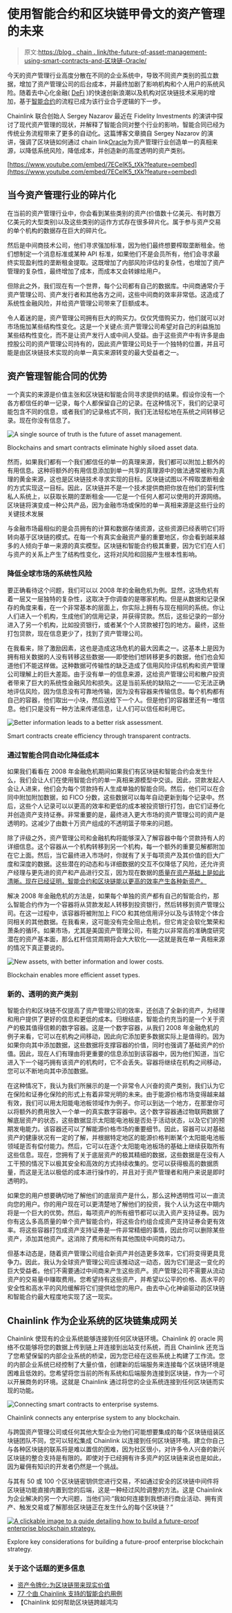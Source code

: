# 使用智能合约和区块链甲骨文的资产管理的未来

> 原文:[https://blog . chain . link/the-future-of-asset-management-using-smart-contracts-and-区块链-Oracle/](https://blog.chain.link/the-future-of-asset-management-using-smart-contracts-and-blockchain-oracles/)

今天的资产管理行业高度分散在不同的企业系统中，导致不同资产类别的孤立数据，增加了资产管理公司的后台成本，并最终加剧了影响机构和个人用户的系统风险。随着去中心化金融( [DeFi](https://chain.link/education/defi) )的快速创新浪潮以及机构对区块链技术采用的增加，基于[智能合约](https://chain.link/education/smart-contracts)的流程已成为该行业合乎逻辑的下一步。

Chainlink 联合创始人 Sergey Nazarov 最近在 Fidelity Investments 的演讲中探讨了现代资产管理的现状，并解释了智能合同对整个行业的影响，智能合同已经为传统业务流程带来了更多的自动化。这篇博客文章摘自 Sergey Nazarov 的演讲，强调了区块链如何通过 chain link[Oracle](https://chain.link/education/blockchain-oracles)为资产管理行业创造单一的真相来源，以降低系统风险，降低成本，并创造新的高度透明的资产类别。

[https://www.youtube.com/embed/7ECeIK5_tXk?feature=oembed](https://www.youtube.com/embed/7ECeIK5_tXk?feature=oembed)

## 当今资产管理行业的碎片化

在当前的资产管理行业中，你会看到某些类别的资产(价值数十亿美元、有时数万亿美元的大型类别)以及这些类别的运作方式存在很多碎片化。属于参与资产交易的单个机构的数据存在巨大的碎片化。

然后是中间商技术公司，他们寻求强加标准，因为他们最终想要榨取垄断租金。他们想制定一个消息标准或某种 API 标准，如果他们不是会员所有，他们会寻求最终实现盈利性的垄断租金提取。这既增加了内部风险评估的复杂性，也增加了资产管理的复杂性，最终增加了成本，而成本又会转嫁给用户。

但除此之外，我们现在有一个世界，每个公司都有自己的数据库。中间商通常介于资产管理公司、资产发行者和其他各方之间，这些中间商的效率非常低。这造成了系统性金融风险，并给资产管理公司带来了巨额成本。

令人着迷的是，资产管理公司拥有巨大的购买力。仅仅凭借购买力，他们就可以对市场施加某些结构性变化。这是一个关键点:资产管理公司希望对自己的利益施加某些结构性变化，而不是让资产发行人或中间人受益。由于这些资产中有许多是由控股公司的资产管理公司持有的，因此资产管理公司处于一个独特的位置，并且可能是由区块链技术实现的向单一真实来源转变的最大受益者之一。

## 资产管理智能合同的优势

一个真实的来源是价值主张和区块链和智能合同寻求提供的结果。假设你没有一个各方都信任的单一记录，每个人都保留自己的记录。在这种情况下，我们的记录可能包含不同的信息，或者我们的记录格式不同，我们无法轻松地在系统之间转移记录。现在你没有信息了。

![A single source of truth is the future of asset management.](../Images/339d512c391d0918b1ddde3b6005c46d.png)

<figcaption id="caption-attachment-1602" class="wp-caption-text">Blockchains and smart contracts eliminate highly siloed asset data.</figcaption>



然而，如果我们都有一个我们都信任的单一的真理来源，我们都可以附加上额外的有用信息。这种将额外的有用信息添加到单一共享的真理源中的做法通常被称为真理的黄金来源，这也是区块链技术寻求实现的目标。区块链试图以不榨取垄断租金的方式实现这一目标。因此，区块链并不是一个技术提供商把你放在他们的营利性私人系统上，以获取长期的垄断租金——它是一个任何人都可以使用的开源网络。区块链将演变成一种公共产品，因为金融市场或保险的单一真相来源是这些行业的关键技术发展

与金融市场最相似的是会员拥有的计算和数据存储资源，这些资源已经表明它们将转向基于区块链的模式。在每一个有真实金融资产量的重要地区，你会看到越来越多的人倾向于单一来源的真实模型。区块链和智能合约极其重要，因为它们在人们与资产的关系上产生了结构性变化，这将对风险和回报产生根本性影响。

### 降低全球市场的系统性风险

要正确看待这个问题，我们可以以 2008 年的金融危机为例。显然，这场危机有着一层又一层独特的复杂性，这取决于你调查的是哪家机构。但是从数据和记录保存的角度来看，在一个非常基本的层面上，你实际上拥有与现在相同的系统。你让人们进入一个机构，生成他们的信用记录，并获得贷款。然后，这些记录的一部分进入了另一个机构，比如投资银行，或者某个个人贷款被打包的地方。最终，这些打包贷款，现在信息更少了，找到了资产管理公司。

在我看来，除了激励因素，这也是造成这场危机的最大因素之一。这基本上是因为拥有相关数据的人没有转移这些数据——即使他们想转移更多的数据，他们也会知道他们不能这样做。这种数据可传输性的缺乏造成了信用风险评估机构和资产管理公司理解上的巨大差距。由于没有单一的信息来源，这给资产管理公司和散户投资者带来了巨大的系统性金融风险和损失。这是当前系统的缺陷之一——它无法正确地评估风险，因为信息没有可靠地传输，因为没有容器来传输信息。每个机构都有自己的容器，他们取出一小块，然后送给下一个人。但是他们的容器里还有一堆信息。他们只是没有一种方法来传递信息，让人们可以信任和利用它。

![Better information leads to a better risk assessment. ](../Images/c6a67700f33a26da080c129562c4b681.png)

<figcaption id="caption-attachment-1603" class="wp-caption-text">Smart contracts create efficiency through transparent contracts.</figcaption>



### 通过智能合同自动化降低成本

如果我们看看在 2008 年金融危机期间如果我们有区块链和智能合约会发生什么，我们会让人们在使用智能合约的单一真相来源模型中交谈。因此，贷款发起人会让人进来，他们会为每个贷款持有人生成单独的智能合同。然后，他们可以在合同中附加附加数据，如 FICO 分数，这些数据可以每年自动更新到每个记录中。然后，这些个人记录可以以更高的效率和更低的成本被投资银行打包，由它们证券化并创造资产支持证券。非常重要的是，最终进入更大市场的资产管理公司的资产是透明的。这减少了由数十万资产组成的不透明篮子带来的问题。

除了评级之外，资产管理公司和金融机构将能够深入了解容器中每个贷款持有人的详细信息。这个容器从一个机构转移到另一个机构，每一个额外的重要见解都附加在它上面。然后，当它最终进入市场时，你就有了关于每项资产及其价值的巨大广度和深度的数据。这些潜在的动态和与详细数据的交互不仅降低了风险，还允许资产经理与更先进的资产和产品进行交互，因为现在数据的[质量在资产基础上是如此清晰。现在已经证明，智能合约和区块链能以更高的效率产生各种新资产。](https://blog.chain.link/the-importance-of-data-quality-for-defi/)

解决 2008 年金融危机的方法是，如果每个单独的资产都有自己的智能合约，那么智能合约作为一个容器将从贷款发起人转移到投资银行，然后转移到资产管理公司。在这一过程中，该容器将被附加上 FICO 和其他信用评分以及与该特定个体合同相关的其他数据。在我看来，这可能没有完全阻止危机，但它肯定会软化繁荣和萧条的循环。如果市场，尤其是美国资产管理公司，有能力以非常高的准确度研究潜在的资产基本面，那么杠杆信贷周期将会大大软化——这就是我在单一真相来源的情况下真正要说的。

![New assets, with better information and lower costs.](../Images/065e91bbbadeab49ac494cb03a6c2485.png)

<figcaption id="caption-attachment-1604" class="wp-caption-text">Blockchain enables more efficient asset types.</figcaption>



### 新的、透明的资产类别

智能合约和区块链不仅提高了资产管理公司的效率，还创造了全新的资产，为经理和用户提供了更好的信息和更低的成本。归根结底，智能合约充当的是一个关于资产的极其值得信赖的数字容器。这是一个数字容器，从我们 2008 年金融危机的例子来看，它可以在机构之间移动，因此向它添加更多数据实际上是值得的。因为如果你向其中添加数据，这些数据将支撑容器的价值，同时也强调了基础资产的价值。因此，现在人们有理由将更重要的信息添加到该容器中，因为他们知道，当它进入下一个碰巧拥有该资产的机构时，它不会丢失。容器将继续在机构之间移动，您可以不断地向其中添加数据。

在这种情况下，我认为我们所展示的是一个非常令人兴奋的资产类别，我们认为它在保险和证券化保险的形式上有着非常光明的未来。由于能源价格市场变得越来越有效，我们可以用太阳能电池板领域作为例子。你可以到达一个地方，在那里你可以将额外的费用放入一个单一的真实数字容器中。这个数字容器通过物联网数据了解底层资产的状态，这些数据显示太阳能电池板是否处于活动状态，以及它们的预期发电能力。该容器还可以了解能源价格市场的重要细节。因此，容器可以对基础资产的健康状况有一定的了解，并根据特定地区的能源价格判断某个太阳能电池板领域是否有偿付能力。然后，它可以在逐个太阳能电池板场的基础上继续获取所有这些信息。现在，您拥有了关于底层资产的极其精细的数据，这些数据是在没有人工干预的情况下以极其安全和高效的方式持续收集的。您可以获得极高的数据质量，而这是无法以极低的成本进行操作的，并且对于资产管理者和用户来说是即时透明的。

如果您的用户想要确切地了解他们的底层资产是什么，那么这种透明性可以一直流向您的用户。你的用户现在可以更清楚地了解他们的投资，我个人认为这在中期内将是一个巨大的优势。然后，每项资产的所有细节都可以流入资产支持证券。因为你有这么多高质量的单个资产智能合约，将这些合约组合成资产支持证券会更有效率。将这些容器打包成资产支持证券是一件非常精细的事情，因此你可以删除某些资产，添加其他资产。这消除了费用和所有其他围绕中间商的动力。

但基本动态是，随着资产管理公司组合新资产并创造更多效率，它们将变得更具竞争力。因此，我认为全球资产管理公司应该推动这一动态，因为它们是这一变化的巨大受益者。他们不需要通过中间商来产生这些资产。资产管理公司不需要从流动资产的交易量中赚取费用。您希望持有这些资产，并希望以公平的价格、高水平的安全性和高水平的风险缓解将它们提供给您的用户。由去中心化神谕驱动的区块链和智能合约最大程度地实现了这一现实。

## Chainlink 作为企业系统的区块链集成网关

Chainlink 使现有的企业系统能够连接到任何区块链环境。Chainlink 的 oracle 网络不仅能够将您的数据上传到链上并连接到出站支付系统，而且 Chainlink 还充当了您希望保留的内部企业系统的桥梁，因为您已经在这些系统上构建了工作流。您的内部企业系统已经控制了大量价值，创建新的后端服务来连接每个区块链环境是困难且低效的。您希望将您当前的所有系统和后端服务连接到区块链，作为一个可以开展商务的环境。这就是 Chainlink 通过将您的企业系统连接到任何区块链而实现的功能。

![Connecting smart contracts to enterprise systems.](../Images/5777dcff28fb998a8599bb97c853d94d.png)

<figcaption id="caption-attachment-1605" class="wp-caption-text">Chainlink connects any enterprise system to any blockchain.</figcaption>



与跨国资产管理公司或任何其他大型企业为他们可能想要集成的每个区块链组装区块链团队不同，您可以轻松集成 Chainlink 以连接到任何区块链环境。建立你自己与各种区块链的联系将是难以置信的困难，因为社区很小，对许多令人兴奋的新兴区块链的整合支持是有限的。即使对于已经拥有许多资产的区块链来说也是如此，因为雇佣有知识的开发者仍然是一个挑战。

与其有 50 或 100 个区块链密钥供您进行交易，不如通过安全的区块链中间件将区块链功能直接内置到您的后端，这是一种经过风险调整的方法。这是 Chainlink 为企业解决的另一个大问题，当他们问:“我如何连接到我想进行商业活动、拥有资产、触发交易或了解那些区块链正在发生什么的每个区块链？”

[![A clickable image to a guide detailing how to build a future-proof enterprise blockchain strategy.](../Images/322dba3739f315510f827076275cf6d7.png)](https://chain.link/resources/enterprise-blockchain-strategy)

<figcaption id="caption-attachment-5087" class="wp-caption-text">Explore key considerations for building a future-proof enterprise blockchain strategy.</figcaption>



### 关于这个话题的更多信息

*   [资产令牌化:为区块链带来现实价值](https://blog.chain.link/asset-tokenization-bringing-real-world-value-to-the-blockchain/)
*   [77 个由 Chainlink 支持的智能合约用例](https://blog.chain.link/44-ways-to-enhance-your-smart-contract-with-chainlink/)
*   【Chainlink 如何帮助区块链跨越鸿沟